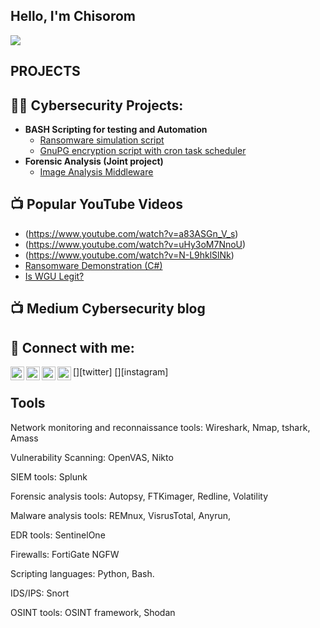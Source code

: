 ## Hello, I'm Chisorom 
<a href="https://linkedin.com/in/chisoromobika/"><img src="https://img.shields.io/badge/-LinkedIn-0072b1?&style=for-the-badge&logo=linkedin&logoColor=white" /></a>


## PROJECTS
<h2>👨‍💻 Cybersecurity Projects:</h2>

- <b>BASH Scripting for testing and Automation </b>
  - [Ransomware simulation script](https://github.com/joshmadakor1/Algorithms-Practice)
  - [GnuPG encryption script with cron task scheduler](https://github.com/joshmadakor1/Algorithms-Practice)
- <b>Forensic Analysis (Joint project)</b>
  - [Image Analysis Middleware](https://github.com/joshmadakor1/4chan-Image-Analysis-Middleware-C964) 



<h2>📺 Popular YouTube Videos</h2>

- (https://www.youtube.com/watch?v=a83ASGn_V_s)
- (https://www.youtube.com/watch?v=uHy3oM7NnoU)
- (https://www.youtube.com/watch?v=N-L9hklSlNk)
- [Ransomware Demonstration (C#)](https://www.youtube.com/watch?v=OfvdQeh79s0)
- [Is WGU Legit?](https://www.youtube.com/watch?v=E2MwRWxDBkA)

<h2>📺 Medium Cybersecurity blog</h2>

<h2> 🤳 Connect with me:</h2>

[<img align="left" alt="JoshMadakor | YouTube" width="22px" src="https://cdn.jsdelivr.net/npm/simple-icons@v3/icons/youtube.svg" />][youtube]
[<img align="left" alt="JoshMadakor | Twitter" width="22px" src="https://cdn.jsdelivr.net/npm/simple-icons@v3/icons/twitter.svg" />][twitter]
[<img align="left" alt="JoshMadakor | LinkedIn" width="22px" src="https://cdn.jsdelivr.net/npm/simple-icons@v3/icons/linkedin.svg" />][linkedin]
[<img align="left" alt="JoshMadakor | Instagram" width="22px" src="https://cdn.jsdelivr.net/npm/simple-icons@v3/icons/instagram.svg" />][instagram]


[YouTube]: https://www.youtube.com/c/joshmadakor
[linkedin]: https://linkedin.com/in/joshmadakor






## Tools
Network monitoring and reconnaissance tools: Wireshark, Nmap, tshark, Amass 
  
Vulnerability Scanning: OpenVAS, Nikto
 
SIEM tools: Splunk

Forensic analysis tools: Autopsy, FTKimager, Redline, Volatility

Malware analysis tools: REMnux, VisrusTotal, Anyrun,  

EDR tools: SentinelOne

Firewalls: FortiGate NGFW

Scripting languages: Python, Bash.

IDS/IPS: Snort 

OSINT tools: OSINT framework, Shodan
